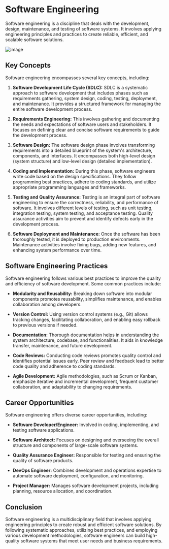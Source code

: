 # Software Engineering

Software engineering is a discipline that deals with the development, design, maintenance, and testing of software systems. It involves applying engineering principles and practices to create reliable, efficient, and scalable software solutions.


![image](https://github.com/drshahizan/learn-github/assets/106678071/a08316bd-207b-4146-9067-7c72ce0b3a53)


## Key Concepts

Software engineering encompasses several key concepts, including:

1. **Software Development Life Cycle (SDLC):** SDLC is a systematic approach to software development that includes phases such as requirements gathering, system design, coding, testing, deployment, and maintenance. It provides a structured framework for managing the entire software development process.

2. **Requirements Engineering:** This involves gathering and documenting the needs and expectations of software users and stakeholders. It focuses on defining clear and concise software requirements to guide the development process.

3. **Software Design:** The software design phase involves transforming requirements into a detailed blueprint of the system's architecture, components, and interfaces. It encompasses both high-level design (system structure) and low-level design (detailed implementation).

4. **Coding and Implementation:** During this phase, software engineers write code based on the design specifications. They follow programming best practices, adhere to coding standards, and utilize appropriate programming languages and frameworks.

5. **Testing and Quality Assurance:** Testing is an integral part of software engineering to ensure the correctness, reliability, and performance of software. It involves different levels of testing, such as unit testing, integration testing, system testing, and acceptance testing. Quality assurance activities aim to prevent and identify defects early in the development process.

6. **Software Deployment and Maintenance:** Once the software has been thoroughly tested, it is deployed to production environments. Maintenance activities involve fixing bugs, adding new features, and enhancing system performance over time.

## Software Engineering Practices

Software engineering follows various best practices to improve the quality and efficiency of software development. Some common practices include:

- **Modularity and Reusability:** Breaking down software into modular components promotes reusability, simplifies maintenance, and enables collaboration among developers.

- **Version Control:** Using version control systems (e.g., Git) allows tracking changes, facilitating collaboration, and enabling easy rollback to previous versions if needed.

- **Documentation:** Thorough documentation helps in understanding the system architecture, codebase, and functionalities. It aids in knowledge transfer, maintenance, and future development.

- **Code Reviews:** Conducting code reviews promotes quality control and identifies potential issues early. Peer review and feedback lead to better code quality and adherence to coding standards.

- **Agile Development:** Agile methodologies, such as Scrum or Kanban, emphasize iterative and incremental development, frequent customer collaboration, and adaptability to changing requirements.

## Career Opportunities

Software engineering offers diverse career opportunities, including:

- **Software Developer/Engineer:** Involved in coding, implementing, and testing software applications.

- **Software Architect:** Focuses on designing and overseeing the overall structure and components of large-scale software systems.

- **Quality Assurance Engineer:** Responsible for testing and ensuring the quality of software products.

- **DevOps Engineer:** Combines development and operations expertise to automate software deployment, configuration, and monitoring.

- **Project Manager:** Manages software development projects, including planning, resource allocation, and coordination.

## Conclusion

Software engineering is a multidisciplinary field that involves applying engineering principles to create robust and efficient software solutions. By following systematic approaches, utilizing best practices, and employing various development methodologies, software engineers can build high-quality software systems that meet user needs and business requirements.

